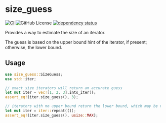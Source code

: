 # size_guess

[![CI](https://github.com/MaxMahem/size_guess/workflows/CI/badge.svg)](https://github.com/MaxMahem/size_guess/actions)
![GitHub License](https://img.shields.io/github/license/maxmahem/size_guess)
[![dependency status](https://deps.rs/repo/github/maxmahem/size_guess/status.svg)](https://deps.rs/repo/github/maxmahem/size_guess)

Provides a way to estimate the size of an iterator. 

The guess is based on the upper bound hint of the iterator, if present; otherwise, the lower bound.

## Usage

```rust
use size_guess::SizeGuess;
use std::iter;

// exact size iterators will return an accurate guess
let mut iter = vec![1, 2, 3].into_iter();
assert_eq!(iter.size_guess(), 3);

// iterators with no upper bound return the lower bound, which may be very large
let mut iter = iter::repeat(());
assert_eq!(iter.size_guess(), usize::MAX);
```
